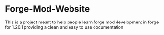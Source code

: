 # Forge-Mod-Website
This is a project meant to help people learn forge mod development in forge for 1.20.1 providing a clean and easy to use documentation